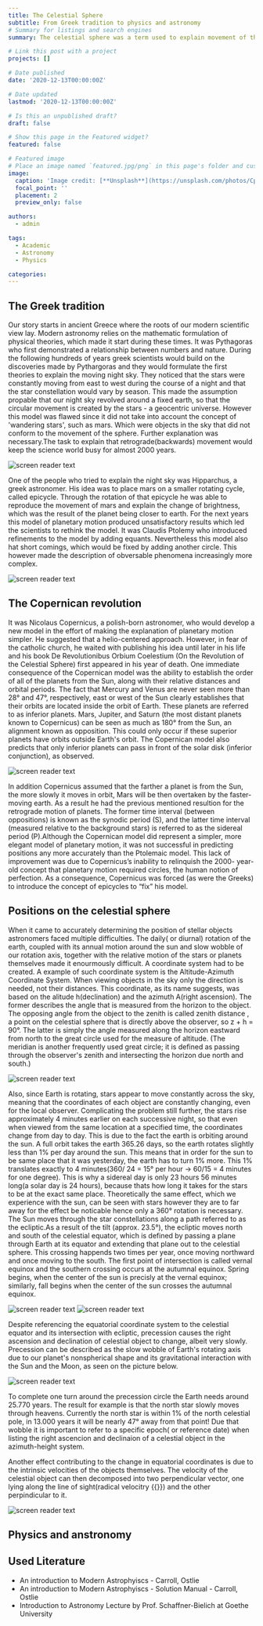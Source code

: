 ```yaml
---
title: The Celestial Sphere
subtitle: From Greek tradition to physics and astronomy
# Summary for listings and search engines
summary: The celestial sphere was a term used to explain movement of the stars during ancient greece. It consists out of an outward layer which completly encloses the earth. On this sphere all the observable stars were located and it was believed that the rotation of that sphere around an axis from e.g. north to south pole was the cause of movement of the stars

# Link this post with a project
projects: []

# Date published
date: '2020-12-13T00:00:00Z'

# Date updated
lastmod: '2020-12-13T00:00:00Z'

# Is this an unpublished draft?
draft: false

# Show this page in the Featured widget?
featured: false

# Featured image
# Place an image named `featured.jpg/png` in this page's folder and customize its options here.
image:
  caption: 'Image credit: [**Unsplash**](https://unsplash.com/photos/CpkOjOcXdUY)'
  focal_point: ''
  placement: 2
  preview_only: false

authors:
  - admin

tags:
  - Academic
  - Astronomy
  - Physics

categories:
---
```

## The Greek tradition
Our story starts in ancient Greece where the roots of our modern scientific view lay. Modern astronomy relies on the mathematic formulation of physical theories, which made it start during these times. It was Pythagoras who first demonstrated a relationship between numbers and nature. During the following hundreds of years greek scientists would build on the discoveries made by Pythargoras and they would formulate the first theories to explain the moving night sky. They noticed that the stars were constantly moving from east to west during the course of a night and that the star constellation would vary by season. This made the assumption propable that our night sky revolved around a fixed earth, so that the circular movement is created by the stars - a geocentric universe. However this model was flawed since it did not take into account the concept of 'wandering stars', such as mars. Which were objects in the sky that did not conform to the movement of the sphere. Further explanation was necessary.The task to explain that retrograde(backwards) movement would keep the science world busy for almost 2000 years.

![screen reader text](movement_mars.jpg "The path of mars.")

One of the people who tried to explain the night sky was Hipparchus, a greek astronomer. His idea was to place mars on a smaller rotating cycle, called epicycle. Through the rotation of that epicycle he was able to reproduce the movement of mars and explain the change of brightness, which was the result of the planet being closer to earth. For the next years this model of planetary motion produced unsatisfactory results which led the scientists to rethink the model. It was Claudis Ptolemy who introduced refinements to the model by adding equants. Nevertheless this model also hat short comings, which would be fixed by adding another circle. This however made the description of obversable phenomena increasingly more complex.

![screen reader text](epicycle.jpg "")

## The Copernican revolution
It was Nicolaus Copernicus, a polish-born astronomer, who would develop a new model in the effort of making the explanation of planetary motion simpler. He suggested that a helio-centered approach. However, in fear of the catholic church, he waited with publishing his idea until later in his life and his book De Revolutionibus Orbium Coelestium (On the Revolution of the Celestial Sphere) first appeared in his year of death. One immediate consequence of the Copernican model was the ability to establish the order of all of the planets from the Sun, along with their relative distances and orbital periods. The fact that Mercury and Venus are never seen more than 28° and 47°, respectively, east or west of the Sun clearly establishes that their orbits are located inside the orbit of Earth. These planets are referred to as inferior planets. Mars, Jupiter, and Saturn (the most distant planets known to Copernicus) can be seen as much as 180° from the Sun, an alignment known as opposition. This could only occur if these superior planets have orbits outside Earth's orbit. The Copernican model also predicts that only inferior planets can pass in front of the solar disk (inferior conjunction), as observed.

![screen reader text](elongation.PNG "")

In addition Copernicus assumed that the farther a planet is from the Sun, the more slowly it moves in orbit, Mars will be then overtaken by the faster-moving earth. As a result he had the previous mentioned resultion for the retrograde motion of planets. The former time interval (between oppositions) is known as the synodic period (S), and the latter time interval (measured relative to the background stars) is referred to as the sidereal period (P).Although the Copernican model did represent a simpler, more elegant model of planetary motion, it was not successful in predicting positions any more accurately than the Ptolemaic model. This lack of improvement was due to Copernicus’s inability to relinquish the 2000- year-old concept that planetary motion required circles, the human notion of perfection. As a consequence, Copernicus was forced (as were the Greeks) to introduce the concept of epicycles to “fix” his model.

## Positions on the celestial sphere
When it came to accurately determining the position of stellar objects astronomers faced multiple difficulties. The daily( or diurnal) rotation of the earth, coupled with its annual motion around the sun and slow wobble of our rotation axis, together with the relative motion of the stars or planets themselves made it enourmously difficult. A coordinate system had to be created. A example of such coordinate system is the Altitude-Azimuth Coordinate System. When viewing objects in the sky only the direction is needed, not their distances. This coordinate, as its name suggests, was based on the alitude h(declination) and the azimuth A(right ascension). The former describes the angle that is measured from the horizon to the object. The opposing angle from the object to the zenith is called zenith distance , a point on the celestial sphere that is directly above the observer, so z + h = 90°. The latter is simply the angle measured along the horizon eastward from north to the great circle used for the measure of altitude. (The meridian is another frequently used great circle; it is defined as passing through the observer's zenith and intersecting the horizon due north and south.)

![screen reader text](azimuth.PNG "")

Also, since Earth is rotating, stars appear to move constantly across the sky, meaning that the coordinates of each object are constantly changing, even for the local observer. Complicating the problem still further, the stars rise approximately 4 minutes earlier on each successive night, so that even when viewed from the same location at a specified time, the coordinates change from day to day. This is due to the fact the earth is orbiting around the sun. A full orbit takes the earth 365.26 days, so the earth rotates slightly less than 1% per day around the sun. This means that in order for the sun to be same place that it was yesterday, the earth has to turn 1% more. This 1% translates exactly to 4 minutes(360/ 24 = 15° per hour -> 60/15 = 4 minutes for one degree). This is why a sidereal day is only 23 hours 56 minutes long(a solar day is 24 hours), because thats how long it takes for the stars to be at the exact same place. Theoretically the same effect, which we experience with the sun, can be seen with stars however they are to far away for the effect be noticable hence only a 360° rotation is necessary. The Sun moves through the star constellations along a path referred to as the ecliptic.As a result of the tilt (approx. 23.5°), the ecliptic moves north and south of the celestial equator, which is defined by passing a plane through Earth at its equator and extending that plane out to the celestial sphere. This crossing happends two times per year, once moving northward and once moving to the south. The first point of intersection is called vernal equinox and the southern crossing occurs at the autumnal equinox. Spring begins, when the center of the sun is precisly at the vernal equinox; similarly, fall begins when the center of the sun crosses the autumnal equinox.

![screen reader text](ecliptic.png "")
![screen reader text](ecliptic_path.png "")

Despite referencing the equatorial coordinate system to the celestial equator and its intersection with ecliptic, precession causes the right ascension and declination of celestial object to change, albeit very slowly. Precession can be described as the slow wobble of Earth's rotating axis due to our planet's nonspherical shape and its gravitational interaction with the Sun and the Moon, as seen on the picture below.

![screen reader text](precession.jpg "")

To complete one turn around the precession circle the Earth needs around 25.770 years. The result for example is that the north star slowly moves through heavens. Currently the north star is within 1% of the north celestial pole, in 13.000 years it will be nearly 47° away from that point! Due that wobble it is important to refer to a specific epoch( or reference date) when listing the right ascencion and declinaion of a celestial object in the azimuth-height system.

Another effect contributing to the change in equatorial coordinates is due to the intrinsic velocities of the objects themselves. The velocity of the celestial object can then decomposed into two perpendicular vector, one lying along the line of sight(radical velocitry {{<math>}} v_r {{</math>}}) and the other perpindicular to it.

![screen reader text](star_vector.PNG "")
## Physics and anstronomy

## Used Literature
- An introduction to Modern Astrophyiscs - Carroll, Ostlie
- An introduction to Modern Astrophyiscs - Solution Manual - Carroll, Ostlie
- Introduction to Astronomy Lecture by Prof. Schaffner-Bielich at Goethe University
